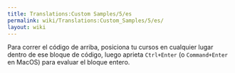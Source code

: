 ```yaml
---
title: Translations:Custom Samples/5/es
permalink: wiki/Translations:Custom_Samples/5/es/
layout: wiki
---
```


Para correr el código de arriba, posiciona tu cursos en cualquier lugar
dentro de ese bloque de código, luego aprieta `Ctrl+Enter` (o
`Command+Enter` en MacOS) para evaluar el bloque entero.
